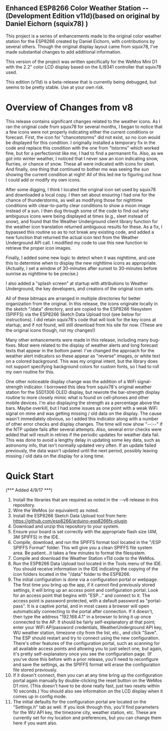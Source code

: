 ##  Enhanced ESP8266 Color Weather Station -- (Development Edition v11d)(based on original by Daniel Eichorn (squix78) )

This project is a series of enhancements made to the original color weather station for the ESP8266 created by Daniel Eichorn, with contributions by several others.  Though the original display layout came from squix78, I've made substantial changes to add additional information.

This version of the project was written specifically for the WeMos Mini D1 with the 2.2" color LCD display based on the ILI9341 controller that squix78 used.

This edition (v11d) is a beta-release that is currently being debugged, but seems to be pretty stable.  Use at your own risk.

#  Overview of Changes from v8

This release contains significant changes related to the weather icons.  As I ran the original code from squix78 for several months, I began to notice that a few icons were not properly indicating either the current conditions or forecast.  First, the icon for "chancetstorms" did not exist, so no icon would be displayed for this condition.  I originally installed a temporary fix in the code and replace this condition with the one from "tstorms" which worked fine, but for a perfectionist like me, I had to find a permanent fix.  Also, as we got into winter weather, I noticed that I never saw an icon indicating snow, flurries, or chance of snow.  These all were indicated with icons for sleet.  And finally, one thing that continued to bother me was seeing the sun showing the current condition at night!  All of this led me to figuring out how I could add or modify my own icons.

After some digging, I think I located the original icon set used by squix78 and downloaded a local copy.  I then set about ensuring I had one for the chance of thunderstorms, as well as modifying those for nighttime conditions with clear-to-partly clear conditions to show a moon image instead of a sun.  I then dug through some of the code to find out why ambiguous icons were being displayed at times (e.g., sleet instead of snow), and found that the Weather Underground client library function for the weather icon translation returned ambiguous results for these.  As a fix, I bypassed this routine so as to not break any existing code, and added a new function that returned the actual icon text from the Weather Underground API call.  I modified my code to use this new function to retrieve the proper icon images.

Finally, I added some new logic to detect when it was nighttime, and use this to determine when to display the new nighttime icons as appropriate.  (Actually, I set a window of 30-minutes after sunset to 30-minutes before sunrise as nighttime to be precise.)

I also added a "splash screen" at startup with attributions to Weather Underground, the key developers, and creators of the original icon sets.

All of these bitmaps are arranged in multiple directories for better organization from the original.  In this release, the icons originate locally in the sketch "/data" directory, and are copied to the ESP8266 filesystem (SPIFFS) via the ESP8266 Sketch Data Upload tool (see below for instructions).  I did retain squix78's code that will look for the key icons at startup, and if not found, will still download from his site for now.  (These are the original icons though, not my changes!)

Many other enhancements were made in this release, including many bug-fixes.  Most were related to the display of weather alerts and long forecast texts that appear in the bottom panel.  I've changed the approach for the weather alert indicators so these appear as "reverse" images, or white text on a colored background.  This was my original intent, but the library does not support specifying background colors for custom fonts, so I had to roll my own routine for this.

One other noticeable display change was the addition of a WiFi signal-strength indicator.  I borrowed this idea from squix78's original weather station for the SSD1306 OLED display, but rewrote the bar-strength display routine to more closely mimic what is found on cell-phones and other mobile devices.  I'm also displaying the strength as a percentage above the bars.  Maybe overkill, but I had some issues as one point with a weak WiFi signal on mine and was getting missing / old data on the display.  The cause wasn't immediately obvious, so I added this indicator along with a number of other error checks and display changes.  The time will now show "--:--" if the NTP update fails after several attempts.  Also, several error checks were added that will result in retries if the periodic updates for weather data fail.  This was done to avoid a lengthy delay in updating some key data, such as astronomy info, that isn't normally updated very often.  If an update failed previously, the data wasn't updated until the next period, possibly leaving missing / old data on the display for a long time.

#  Quick Start

(*** Added 4/9/17 ***)
1.  Install the libraries that are required as noted in the --v8 release in this repository.
1.  Wire the WeMos (or equivalent) as noted.
1.  Install the ESP8266 Sketch Data Upload tool from here:  https://github.com/esp8266/arduino-esp8266fs-plugin
1.  Download and unzip this repository to your system.
1.  Ensure your board is set correctly with the appropriate flash size (4M, 3M SPIFFS) in the IDE.
1.  Compile, download, and run the SPIFFS format tool located in the "/ESP SPIFFS Format" folder.  This will give you a clean SPIFFS file system area.  Be patient...it takes a few minutes to format the filesystem.
1.  Compile and download the Weather Station v11d code to the WeMos.
1.  Run the ESP8266 Data Upload tool located in the Tools menu of the IDE.  You should receive information in the IDE indicating the copying of the icon folders located in the "/data" folder to the ESP8266.
1.  The initial configuration is done via a configuration portal or webpage. The first time you bring up the app, if it cannot find previously stored settings, it will bring up an access point and configuration portal. Look for an access point that begins with "ESP..." and connect to it. The access point is password protected, with a default password as "portal-pass".  It is a captive portal, and in most cases a browser will open automatically connecting to the portal after connection. If it doesn't, then type the address "192.168.4.1" in a browser to bring it up once connected to the AP. It should be fairly self-explanatory at that point; enter your WiFi AP/password credentials, WeatherUnderground API key, WU weather station, timezone city from the list, etc., and click "Save". The ESP should restart and try to connect using the new configuration. There's other features of the configuration portal, such as scanning for all available access points and allowing you to just select one, but again, it's pretty self-explanatory once you see the configuration page.  (If you've done this before with a prior release, you'll need to reconfigure and save the settings, as the SPIFFS format will erase the configuration file stored previously.
1.  If it doesn't connect, then you can at any time bring up the configuration portal again manually by double-clicking the reset button on the WeMos D1 mini. (This doesn't have to be done really fast, just two resets within 10 seconds.) You should also see information on the LCD display when it comes up in config mode.
1.  The initial defaults for the configuration portal are located on the "Settings.h" tab as well. If you look through this, you'll find parameters for the WU API key, the timezone city, weather station, etc. These are currently set for my location and preferences, but you can change them here if you want also.

